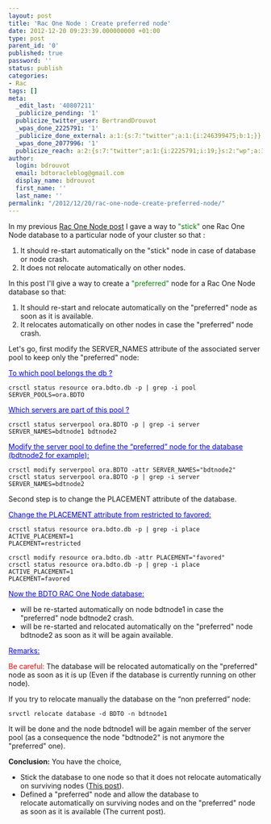 ```yaml
---
layout: post
title: 'Rac One Node : Create preferred node'
date: 2012-12-20 09:23:39.000000000 +01:00
type: post
parent_id: '0'
published: true
password: ''
status: publish
categories:
- Rac
tags: []
meta:
  _edit_last: '40807211'
  _publicize_pending: '1'
  publicize_twitter_user: BertrandDrouvot
  _wpas_done_2225791: '1'
  _publicize_done_external: a:1:{s:7:"twitter";a:1:{i:246399475;b:1;}}
  _wpas_done_2077996: '1'
  publicize_reach: a:2:{s:7:"twitter";a:1:{i:2225791;i:19;}s:2:"wp";a:1:{i:0;i:8;}}
author:
  login: bdrouvot
  email: bdtoracleblog@gmail.com
  display_name: bdrouvot
  first_name: ''
  last_name: ''
permalink: "/2012/12/20/rac-one-node-create-preferred-node/"
---
```


In my previous [Rac One Node post](http://bdrouvot.wordpress.com/2012/12/13/rac-one-node-avoid-automatic-database-relocation/ "RAC One Node : Avoid automatic database relocation") I gave a way to <span style="color:#008000;">"stick"</span> one Rac One Node database to a particular node of your cluster so that :

1.  It should re-start automatically on the "stick" node in case of database or node crash.
2.  It does not relocate automatically on other nodes.

In this post I'll give a way to create a <span style="color:#008000;">"preferred"</span> node for a Rac One Node database so that:

1.  It should re-start and relocate automatically on the "preferred" node as soon as it is available.
2.  It relocates automatically on other nodes in case the "preferred" node crash.

Let's go, first modify the SERVER\_NAMES attribute of the associated server pool to keep only the "preferred" node:

<span style="text-decoration:underline;"><span style="color:#0000ff;text-decoration:underline;">To which pool belongs the db ?</span></span>

    crsctl status resource ora.bdto.db -p | grep -i pool
    SERVER_POOLS=ora.BDTO

<span style="text-decoration:underline;"><span style="color:#0000ff;text-decoration:underline;">Which servers are part of this pool ?</span></span>

    crsctl status serverpool ora.BDTO -p | grep -i server
    SERVER_NAMES=bdtnode1 bdtnode2

<span style="text-decoration:underline;"><span style="color:#0000ff;text-decoration:underline;">Modify the server pool to define the “preferred” node for the database (bdtnode2 for example):</span></span>

    crsctl modify serverpool ora.BDTO -attr SERVER_NAMES="bdtnode2"
    crsctl status serverpool ora.BDTO -p | grep -i server
    SERVER_NAMES=bdtnode2

Second step is to change the PLACEMENT attribute of the database.

<span style="text-decoration:underline;"><span style="color:#0000ff;text-decoration:underline;">Change the PLACEMENT attribute from restricted to favored:</span></span>

    crsctl status resource ora.bdto.db -p | grep -i place
    ACTIVE_PLACEMENT=1
    PLACEMENT=restricted

    crsctl modify resource ora.bdto.db -attr PLACEMENT="favored"
    crsctl status resource ora.bdto.db -p | grep -i place
    ACTIVE_PLACEMENT=1
    PLACEMENT=favored

<span style="text-decoration:underline;"><span style="color:#0000ff;text-decoration:underline;">Now the BDTO RAC One Node database:</span></span>

-   will be re-started automatically on node bdtnode1 in case the "preferred" node bdtnode2 crash.
-   will be re-started and relocated automatically on the "preferred" node bdtnode2 as soon as it will be again available.

<span style="text-decoration:underline;"><span style="color:#0000ff;text-decoration:underline;">Remarks:</span></span>

<span style="color:#ff0000;">Be careful:</span> The database will be relocated automatically on the "preferred" node as soon as it is up (Even if the database is currently running on other node).

If you try to relocate manually the database on the “non preferred” node:

    srvctl relocate database -d BDTO -n bdtnode1

It will be done and the node bdtnode1 will be again member of the server pool (as a consequence the node "bdtnode2" is not anymore the "preferred" one).

**Conclusion:** You have the choice,

-   Stick the database to one node so that it does not relocate automatically on surviving nodes ([This post](http://bdrouvot.wordpress.com/2012/12/13/rac-one-node-avoid-automatic-database-relocation/ "RAC One Node : Avoid automatic database relocation")).
-   Defined a "preferred" node and allow the database to relocate automatically on surviving nodes and on the "preferred" node as soon as it is available (The current post).
